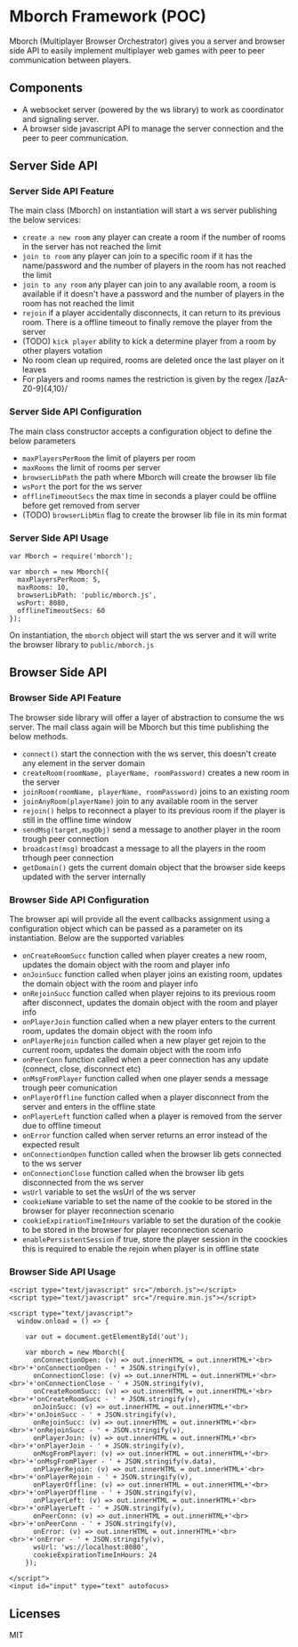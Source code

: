 # Mborch Framework (POC)

Mborch (Multiplayer Browser Orchestrator) gives you a server and browser side API to easily implement multiplayer web games with peer to peer communication between players.

## Components

* A websocket server (powered by the ws library) to work as coordinator and signaling server.
* A browser side javascript API to manage the server connection and the peer to peer communication.

## Server Side API

### Server Side API Feature

The main class (Mborch) on instantiation will start a ws server publishing the below services:

* `create a new room` any player can create a room if the number of rooms in the server has not reached the limit
* `join to room` any player can join to a specific room if it has the name/password and the number of players in the room has not reached the limit
* `join to any room` any player can join to any available room, a room is available if it doesn't have a password and the number of players in the room has not reached the limit
* `rejoin` if a player accidentally disconnects, it can return to its previous room. There is a offline timeout to finally remove the player from the server
* (TODO) `kick player` ability to kick a determine player from a room by other players votation
* No room clean up required, rooms are deleted once the last player on it leaves
* For players and rooms names the restriction is given by the regex /[azA-Z0-9]{4,10}/

### Server Side API Configuration

The main class constructor accepts a configuration object to define the below parameters

* `maxPlayersPerRoom` the limit of players per room
* `maxRooms` the limit of rooms per server
* `browserLibPath` the path where Mborch will create the browser lib file
* `wsPort` the port for the ws server
* `offlineTimeoutSecs` the max time in seconds a player could be offline before get removed from server
* (TODO) `browserLibMin` flag to create the browser lib file in its min format

### Server Side API Usage

```
var Mborch = require('mborch');

var mborch = new Mborch({
  maxPlayersPerRoom: 5,
  maxRooms: 10,
  browserLibPath: 'public/mborch.js', 
  wsPort: 8080,
  offlineTimeoutSecs: 60
});
```
On instantiation, the `mborch` object will start the ws server and it will write the browser library to `public/mborch.js`

## Browser Side API

### Browser Side API Feature

The browser side library will offer a layer of abstraction to consume the ws server. The mail class again will be Mborch but this time publishing the below methods.

* `connect()` start the connection with the ws server, this doesn't create any element in the server domain
* `createRoom(roomName, playerName, roomPassword)` creates a new room in the server
* `joinRoom(roomName, playerName, roomPassword)` joins to an existing room
* `joinAnyRoom(playerName)` join to any available room in the server
* `rejoin()` helps to reconnect a player to its previous room if the player is still in the offline time window
* `sendMsg(target,msgObj)` send a message to another player in the room trough peer connection
* `broadcast(msg)` broadcast a message to all the players in the room trhough peer connection
* `getDomain()` gets the current domain object that the browser side keeps updated with the server internally

### Browser Side API Configuration

The browser api will provide all the event callbacks assignment using a configuration object which can be passed as a parameter on its instantiation. Below are the supported variables

* `onCreateRoomSucc` function called when player creates a new room, updates the domain object with the room and player info
* `onJoinSucc` function called when player joins an existing room, updates the domain object with the room and player info
* `onRejoinSucc` function called when player rejoins to its previous room after disconnect, updates the domain object with the room and player info
* `onPlayerJoin` function called when a new player enters to the current room, updates the domain object with the room info
* `onPlayerRejoin` function called when a new player get rejoin to the current room, updates the domain object with the room info
* `onPeerConn` function called when a peer connection has any update (connect, close, disconnect etc)
* `onMsgFromPlayer` function called when one player sends a message trough peer comunication
* `onPlayerOffline` function called when a player disconnect from the server and enters in the offline state
* `onPlayerLeft` function called when a player is removed from the server due to offline timeout
* `onError` function called when server returns an error instead of the expected result
* `onConnectionOpen` function called when the browser lib gets connected to the ws server
* `onConnectionClose` function called when the browser lib gets disconnected from the ws server
* `wsUrl` variable to set the wsUrl of the ws server
* `cookieName` variable to set the name of the cookie to be stored in the browser for player reconnection scenario
* `cookieExpirationTimeInHours` variable to set the duration of the cookie to be stored in the browser for player reconnection scenario
* `enablePersistentSession` if true, store the player session in the coockies this is required to enable the rejoin when player is in offline state

### Browser Side API Usage
```
<script type="text/javascript" src="/mborch.js"></script>
<script type="text/javascript" src="/require.min.js"></script>

<script type="text/javascript">
  window.onload = () => {

    var out = document.getElementById('out');
    
    var mborch = new Mborch({
      onConnectionOpen: (v) => out.innerHTML = out.innerHTML+'<br><br>'+'onConnectionOpen - ' + JSON.stringify(v),
      onConnectionClose: (v) => out.innerHTML = out.innerHTML+'<br><br>'+'onConnectionClose - ' + JSON.stringify(v),
      onCreateRoomSucc: (v) => out.innerHTML = out.innerHTML+'<br><br>'+'onCreateRoomSucc - ' + JSON.stringify(v),
      onJoinSucc: (v) => out.innerHTML = out.innerHTML+'<br><br>'+'onJoinSucc - ' + JSON.stringify(v),
      onRejoinSucc: (v) => out.innerHTML = out.innerHTML+'<br><br>'+'onRejoinSucc - ' + JSON.stringify(v),
      onPlayerJoin: (v) => out.innerHTML = out.innerHTML+'<br><br>'+'onPlayerJoin - ' + JSON.stringify(v),
      onMsgFromPlayer: (v) => out.innerHTML = out.innerHTML+'<br><br>'+'onMsgFromPlayer - ' + JSON.stringify(v.data),
      onPlayerRejoin: (v) => out.innerHTML = out.innerHTML+'<br><br>'+'onPlayerRejoin - ' + JSON.stringify(v),
      onPlayerOffline: (v) => out.innerHTML = out.innerHTML+'<br><br>'+'onPlayerOffline - ' + JSON.stringify(v),
      onPlayerLeft: (v) => out.innerHTML = out.innerHTML+'<br><br>'+'onPlayerLeft - ' + JSON.stringify(v),
      onPeerConn: (v) => out.innerHTML = out.innerHTML+'<br><br>'+'onPeerConn - ' + JSON.stringify(v),
      onError: (v) => out.innerHTML = out.innerHTML+'<br><br>'+'onError - ' + JSON.stringify(v),
      wsUrl: 'ws://localhost:8080',
      cookieExpirationTimeInHours: 24
    });

</script">
<input id="input" type="text" autofocus>
```

## Licenses

MIT

